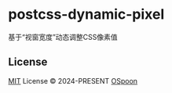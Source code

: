 # postcss-dynamic-pixel

基于“视窗宽度”动态调整CSS像素值

## License

[MIT](./LICENSE) License © 2024-PRESENT [OSpoon](https://github.com/OSpoon)
